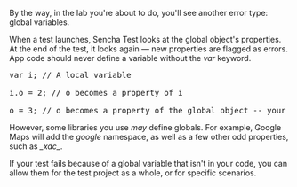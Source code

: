 By the way, in the lab you're about to do, you'll see another error type: global variables.

When a test launches, Sencha Test looks at the global object's properties. At the end 
of the test, it looks again &mdash; new properties are flagged as errors.
App code should never define a variable without the *var* keyword.

<pre class="runnable 120 readonly">
var i; // A local variable

i.o = 2; // o becomes a property of i

o = 3; // o becomes a property of the global object -- your code should never do this</pre>

However, some libraries you use *may* define globals. For example, Google Maps will add the
*google* namespace, as well as a few other odd properties, such as *\_xdc\_*. 

If your test
fails because of a global variable that isn't in your code, you can allow them for the test
project as a whole, or for specific scenarios.